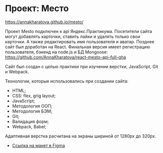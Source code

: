 # Проект: Место

 https://annakharatova.github.io/mesto/

Проект Mesto подключен к api Яндекс.Практикума. Посетители сайта могут добавлять карточки, ставить лайки и удалять только свои карточки. А  также редактировать имя пользователя и аватар. 
Позднее сайт был доработан на React. Финальная версия имеет регистрацию пользователя, бэкенд на node.js и БД Mongoose:
https://github.com/AnnaKharatova/react-mesto-api-full-gha

Сайт был создан с целью практики при изучении верстки, JavaScript, Git и Webpack.

Технологии, которые использовались при создании сайта:

* HTML;
* СSS: flex, grig layout;
* JavaScript;
* Методология ООП;
* Методология БЭМ;
* Git;
* Валидация форм;
* Webpack, Babel;

Адаптивная верстка расчитана на экраны шириной от 1280px до 320px.

* [Ссылка на макет в Figma](https://www.figma.com/file/2cn9N9jSkmxD84oJik7xL7/JavaScript.-Sprint-4?node-id=0%3A1)


